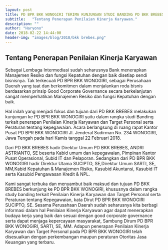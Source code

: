 ```yaml
---
layout: post
title: PD BPR BKK WONOGIRI TERIMA KUNJUNGAN STUDI BANDING PD BKK BREBES
subtitle:   "Tentang Penerapan Penilaian Kinerja Karyawan."
description: ""
author: "Haryono"
date: 2018-02-22 14:44:00
header-img: "images/blog/2018/bkk brebes.png"
---
```



## Tentang Penerapan Penilaian Kinerja Karyawan

Sebagai Lembaga Intermediasi sudah seharusnya Bank menerapkan Manajemen Resiko dan fungsi Kepatuhan dengan baik disetiap sendi bisnisnya. Tak terkecuali PD BPR BKK WONOGIRI, sebagai Perusahaan Daerah yang taat dan berkomitmen dalam menjalankan roda bisnis berdasarkan prinsip Good Corporate Governance secara berkelanjutan sangat memperhatikan Manajemen Resiko dan fungsi Kepatuhan dengan baik.

Hal inilah yang menjadi fokus dan tujuan dari PD BKK BREBES melakukan kunjungan ke PD BPR BKK WONOGIRI yaitu dalam rangka studi Banding terkait penerapan Penilaian Kinerja Karyawan dan Target Personal serta Peraturan tentang kepegawaian. Acara berlangsung di ruang rapat Kantor Pusat PD BPR BKK WONOGIRI Jl. Jenderal Sudirman No. 234 WONOGIRI, Jawa Tengah pada hari Kamis tanggal 22 Februari 2018.

Dari PD BKK BREBES hadir Direktur Umum PD BKK BREBES, ANDRI ASTRIANTO, SE beserta Kabid umum dan kepegawaian, Pimpinan Kantor Pusat Operasional, Subid IT dan Pelaporan. Sedangkan dari PD BPR BKK WONOGIRI hadir Direktur Utama SUCIPTO, SE,Direktur Umum SARTI, SE, MM,Kabid Kepatuhan & Manajemen Risiko, Kasubid Akuntansi, Kasubid IT serta Kasubid Pengawasan Kredit & NPL.

Kami sangat terbuka dan menyambut baik maksud dan tujuan PD BKK BREBES berkunjung ke PD BPR BKK WONOGIRI, khususnya dalam rangka study banding terkait Penilaian Kinerja Karyawan dan Target Personal serta Peraturan tentang Kepegawaian, kata Dirut PD BPR BKK WONOGIRI SUCIPTO, SE. Sesama Perusahaan Daerah sudah seharusnya kita berbagi informasi dalam hal Penilaian Kinerja Karyawan agar dapat menerapkan budaya kerja yang baik dan sesuai dengan good corporate governance serta dapat menjaga kepercayaan masyarakat, Sambung Dirum PD BPR BKK WONOGIRI, SARTI, SE, MM. Adapun penerapan Penilaian Kinerja Karyawan dan Target Personal pada PD BPR BKK WONOGIRI telah disesuaikan dengan perkembangan maupun peraturan Otoritas Jasa Keuangan yang terbaru.
